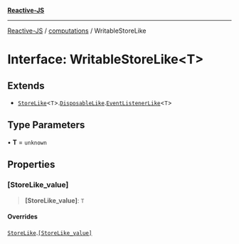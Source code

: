 [**Reactive-JS**](../../README.md)

***

[Reactive-JS](../../README.md) / [computations](../README.md) / WritableStoreLike

# Interface: WritableStoreLike\<T\>

## Extends

- [`StoreLike`](StoreLike.md)\<`T`\>.[`DisposableLike`](../../utils/interfaces/DisposableLike.md).[`EventListenerLike`](../../utils/interfaces/EventListenerLike.md)\<`T`\>

## Type Parameters

• **T** = `unknown`

## Properties

### \[StoreLike\_value\]

> **\[StoreLike\_value\]**: `T`

#### Overrides

[`StoreLike`](StoreLike.md).[`[StoreLike_value]`](StoreLike.md#storelike_value)
